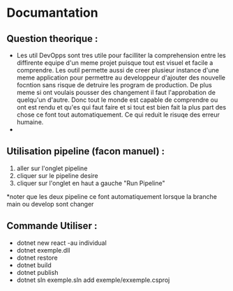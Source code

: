 # Documantation 
## Question theorique :

- Les util DevOpps sont tres utile pour facilliter la comprehension entre les diffirente equipe d'un meme projet puisque tout est visuel et facile a comprendre. Les outil permette aussi de creer plusieur instance d'une meme application pour permettre au developpeur d'ajouter des nouvelle focntion sans risque de detruire les program de production. De plus meme si ont voulais pousser des changement il faut l'approbation de quelqu'un d'autre. Donc tout le monde est capable de comprendre ou ont est rendu et qu'es qui faut faire et si tout est bien fait la plus part des chose ce font tout automatiquement. Ce qui reduit le risuqe des erreur humaine.
- 

## Utilisation pipeline (facon manuel) :

1. aller sur l'onglet pipeline 
2. cliquer sur le pipeline desire 
3. cliquer sur l'onglet en haut a gauche "Run Pipeline"

*noter que les deux pipeline ce font automatiquement lorsque la branche main ou develop sont changer 

## Commande Utiliser : 

- dotnet new react -au individual 
- dotnet exemple.dll
- dotnet restore
- dotnet build 
- dotnet publish 
- dotnet sln exemple.sln add exemple/exxemple.csproj
